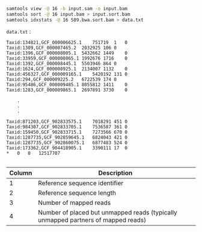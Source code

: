 
``` bash
samtools view -@ 16 -b input.sam -o input.bam
samtools sort -@ 16 input.bam > input.sort.bam 
samtools idxstats -@ 16 S09.bwa.sort.bam > data.txt
```


`data.txt` :
```
Taxid:134821,GCF_000006625.1	751719	1	0
Taxid:1309,GCF_000007465.2	2032925	106	0
Taxid:1396,GCF_000008005.1	5432662	1449	0
Taxid:33959,GCF_000008065.1	1992676	1716	0
Taxid:1392,GCF_000008445.1	5503946	864	0
Taxid:1624,GCF_000008925.1	2134007	1132	0
Taxid:456327,GCF_000009165.1	5420192	131	0
Taxid:294,GCF_000009225.2	6722539	174	0
Taxid:95486,GCF_000009485.1	8055812	1411	0
Taxid:1283,GCF_000009865.1	2697891	3730	0

    .
    .
    .

Taxid:871203,GCF_902833575.1	7018291	451	0
Taxid:984307,GCF_902833705.1	7536587	361	0
Taxid:159450,GCF_902833715.1	7273566	670	0
Taxid:1287735,GCF_902859645.1	6824043	421	0
Taxid:1287735,GCF_902860075.1	6877483	524	0
Taxid:173362,GCF_904418905.1	3390111	17	0
*	0	0	12517707


```

Column|Description
-|-
1|Reference sequence identifier
2|Reference sequence length
3|Number of mapped reads
4|Number of placed but unmapped reads (typically unmapped partners of mapped reads)






